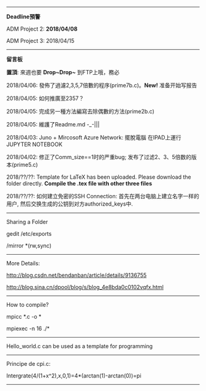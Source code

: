 --------------------------
**Deadline預警**

ADM Project 2: **2018/04/08**

ADM Project 3: 2018/04/15

--------------------------
**留言板**

**置頂**: 來週也要 **Drop\~Drop\~** 到FTP上哦，務必

2018/04/06: 發佈了過濾2,3,5,7倍數的程序(prime7b.c)。**New!** 准备开始写报告

2018/04/05: 如何推廣至2357？

2018/04/05: 完成另一種方法編寫去除偶數的方法(prime2b.c)

2018/04/05: 維護了Readme.md -_-|||

2018/04/03: Juno + Mircosoft Azure Network: 擺脫電腦 在IPAD上運行JUPYTER NOTEBOOK

2018/04/02: 修正了Comm_size==1时的严重bug; 发布了过滤2、3、5倍数的版本(prime5.c)

2018/??/??: Template for LaTeX has been uploaded. Please download the folder directly. **Compile the .tex file with other three files**

2018/??/??: 如何建立免密的SSH Connection: 首先在两台电脑上建立名字一样的用户, 然后交换生成的公钥到对方authorized_keys中.

------------------------------

Sharing a Folder

gedit /etc/exports

/mirror *(rw,sync)

-------------------------------

More Details:

http://blog.csdn.net/bendanban/article/details/9136755

http://blog.sina.cn/dpool/blog/s/blog_4e8bda0c0102vqfx.html

-------------------------------
How to compile?

mpicc *.c -o *

mpiexec -n 16 ./*

------------------------------

Hello_world.c can be used as a template for programming

------------------------------

Principe de cpi.c:

Intergrate(4/(1+x^2),x,0,1)=4*(arctan(1)-arctan(0))=pi

------------------------------

